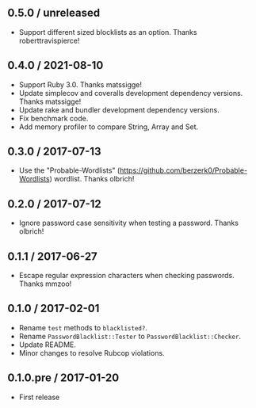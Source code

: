 0.5.0 / unreleased
------
* Support different sized blocklists as an option. Thanks roberttravispierce!

0.4.0 / 2021-08-10
------
* Support Ruby 3.0. Thanks matssigge!
* Update simplecov and coveralls development dependency versions. Thanks matssigge!
* Update rake and bundler development dependency versions.
* Fix benchmark code.
* Add memory profiler to compare String, Array and Set.

0.3.0 / 2017-07-13
------
* Use the "Probable-Wordlists" (https://github.com/berzerk0/Probable-Wordlists) wordlist. Thanks olbrich!

0.2.0 / 2017-07-12
------
* Ignore password case sensitivity when testing a password. Thanks olbrich!

0.1.1 / 2017-06-27
------
* Escape regular expression characters when checking passwords. Thanks mmzoo!

0.1.0 / 2017-02-01
------
* Rename `test` methods to `blacklisted?`.
* Rename `PasswordBlacklist::Tester` to `PasswordBlacklist::Checker`.
* Update README.
* Minor changes to resolve Rubcop violations.

0.1.0.pre / 2017-01-20
------
* First release
